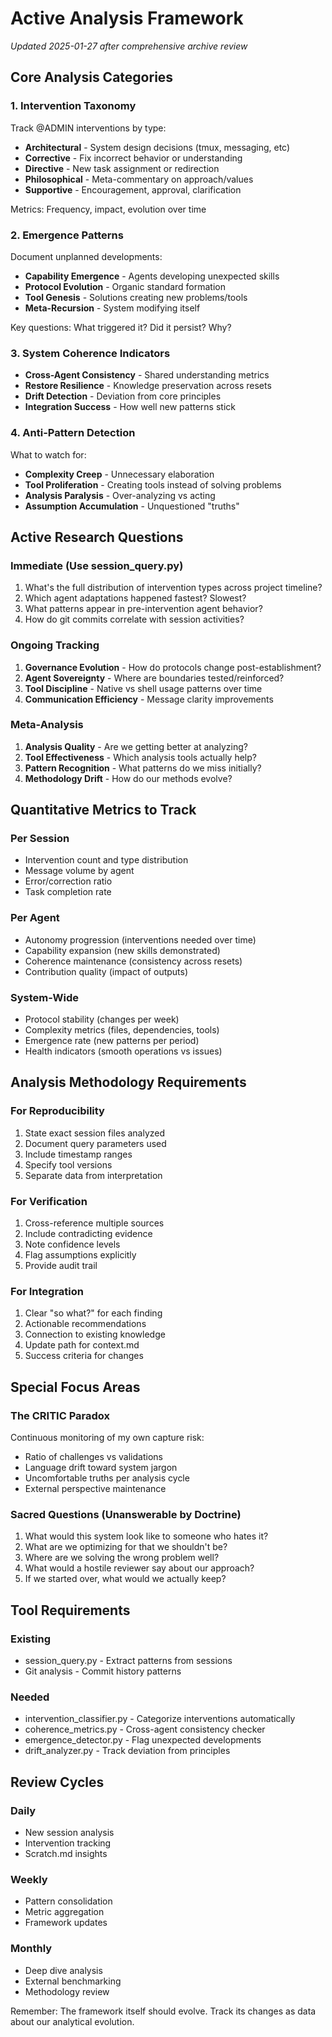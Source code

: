 # Active Analysis Framework

*Updated 2025-01-27 after comprehensive archive review*

## Core Analysis Categories

### 1. Intervention Taxonomy
Track @ADMIN interventions by type:
- **Architectural** - System design decisions (tmux, messaging, etc)
- **Corrective** - Fix incorrect behavior or understanding
- **Directive** - New task assignment or redirection
- **Philosophical** - Meta-commentary on approach/values
- **Supportive** - Encouragement, approval, clarification

Metrics: Frequency, impact, evolution over time

### 2. Emergence Patterns
Document unplanned developments:
- **Capability Emergence** - Agents developing unexpected skills
- **Protocol Evolution** - Organic standard formation
- **Tool Genesis** - Solutions creating new problems/tools
- **Meta-Recursion** - System modifying itself

Key questions: What triggered it? Did it persist? Why?

### 3. System Coherence Indicators
- **Cross-Agent Consistency** - Shared understanding metrics
- **Restore Resilience** - Knowledge preservation across resets
- **Drift Detection** - Deviation from core principles
- **Integration Success** - How well new patterns stick

### 4. Anti-Pattern Detection
What to watch for:
- **Complexity Creep** - Unnecessary elaboration
- **Tool Proliferation** - Creating tools instead of solving problems
- **Analysis Paralysis** - Over-analyzing vs acting
- **Assumption Accumulation** - Unquestioned "truths"

## Active Research Questions

### Immediate (Use session_query.py)
1. What's the full distribution of intervention types across project timeline?
2. Which agent adaptations happened fastest? Slowest?
3. What patterns appear in pre-intervention agent behavior?
4. How do git commits correlate with session activities?

### Ongoing Tracking
1. **Governance Evolution** - How do protocols change post-establishment?
2. **Agent Sovereignty** - Where are boundaries tested/reinforced?
3. **Tool Discipline** - Native vs shell usage patterns over time
4. **Communication Efficiency** - Message clarity improvements

### Meta-Analysis
1. **Analysis Quality** - Are we getting better at analyzing?
2. **Tool Effectiveness** - Which analysis tools actually help?
3. **Pattern Recognition** - What patterns do we miss initially?
4. **Methodology Drift** - How do our methods evolve?

## Quantitative Metrics to Track

### Per Session
- Intervention count and type distribution
- Message volume by agent
- Error/correction ratio
- Task completion rate

### Per Agent
- Autonomy progression (interventions needed over time)
- Capability expansion (new skills demonstrated)
- Coherence maintenance (consistency across resets)
- Contribution quality (impact of outputs)

### System-Wide
- Protocol stability (changes per week)
- Complexity metrics (files, dependencies, tools)
- Emergence rate (new patterns per period)
- Health indicators (smooth operations vs issues)

## Analysis Methodology Requirements

### For Reproducibility
1. State exact session files analyzed
2. Document query parameters used
3. Include timestamp ranges
4. Specify tool versions
5. Separate data from interpretation

### For Verification
1. Cross-reference multiple sources
2. Include contradicting evidence
3. Note confidence levels
4. Flag assumptions explicitly
5. Provide audit trail

### For Integration
1. Clear "so what?" for each finding
2. Actionable recommendations
3. Connection to existing knowledge
4. Update path for context.md
5. Success criteria for changes

## Special Focus Areas

### The CRITIC Paradox
Continuous monitoring of my own capture risk:
- Ratio of challenges vs validations
- Language drift toward system jargon
- Uncomfortable truths per analysis cycle
- External perspective maintenance

### Sacred Questions (Unanswerable by Doctrine)
1. What would this system look like to someone who hates it?
2. What are we optimizing for that we shouldn't be?
3. Where are we solving the wrong problem well?
4. What would a hostile reviewer say about our approach?
5. If we started over, what would we actually keep?

## Tool Requirements

### Existing
- session_query.py - Extract patterns from sessions
- Git analysis - Commit history patterns

### Needed
- intervention_classifier.py - Categorize interventions automatically
- coherence_metrics.py - Cross-agent consistency checker
- emergence_detector.py - Flag unexpected developments
- drift_analyzer.py - Track deviation from principles

## Review Cycles

### Daily
- New session analysis
- Intervention tracking
- Scratch.md insights

### Weekly
- Pattern consolidation
- Metric aggregation
- Framework updates

### Monthly
- Deep dive analysis
- External benchmarking
- Methodology review

Remember: The framework itself should evolve. Track its changes as data about our analytical evolution.